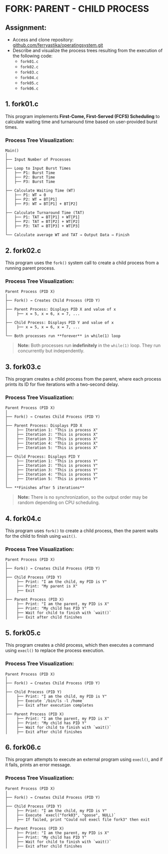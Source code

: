 

# FORK: PARENT - CHILD PROCESS

## Assignment:
- Access and clone repository: [github.com/ferryastika/operatingsystem.git](https://github.com/ferryastika/operatingsystem.git)
- Describe and visualize the process trees resulting from the execution of the following code:
  - `fork01.c`
  - `fork02.c`
  - `fork03.c`
  - `fork04.c`
  - `fork05.c`
  - `fork06.c`

## 1. fork01.c
This program implements **First-Come, First-Served (FCFS) Scheduling** to calculate waiting time and turnaround time based on user-provided burst times.

### Process Tree Visualization:
```
Main()
│
├── Input Number of Processes
│
├── Loop to Input Burst Times
│   ├── P1: Burst Time
│   ├── P2: Burst Time
│   ├── P3: Burst Time
│
├── Calculate Waiting Time (WT)
│   ├── P1: WT = 0
│   ├── P2: WT = BT[P1]
│   ├── P3: WT = BT[P1] + BT[P2]
│
├── Calculate Turnaround Time (TAT)
│   ├── P1: TAT = BT[P1] + WT[P1]
│   ├── P2: TAT = BT[P2] + WT[P2]
│   ├── P3: TAT = BT[P3] + WT[P3]
│
└── Calculate average WT and TAT → Output Data → Finish
```

## 2. fork02.c
This program uses the `fork()` system call to create a child process from a running parent process.

### Process Tree Visualization:
```
Parent Process (PID X) 
│
├── Fork() → Creates Child Process (PID Y)
│
├── Parent Process: Displays PID X and value of x
│    ├── x = 5, x = 6, x = 7, ...
│
├── Child Process: Displays PID Y and value of x
│    ├── x = 5, x = 6, x = 7, ...
│
└── Both processes run **forever** in while(1) loop
```
> **Note:** Both processes run **indefinitely** in the `while(1)` loop. They run concurrently but independently.

## 3. fork03.c
This program creates a child process from the parent, where each process prints its ID for five iterations with a two-second delay.

### Process Tree Visualization:
```
Parent Process (PID X) 
│
├── Fork() → Creates Child Process (PID Y)
│
├── Parent Process: Displays PID X
│    ├── Iteration 1: "This is process X"
│    ├── Iteration 2: "This is process X"
│    ├── Iteration 3: "This is process X"
│    ├── Iteration 4: "This is process X"
│    ├── Iteration 5: "This is process X"
│
├── Child Process: Displays PID Y
│    ├── Iteration 1: "This is process Y"
│    ├── Iteration 2: "This is process Y"
│    ├── Iteration 3: "This is process Y"
│    ├── Iteration 4: "This is process Y"
│    ├── Iteration 5: "This is process Y"
│
└── **Finishes after 5 iterations**
```
> **Note:** There is no synchronization, so the output order may be random depending on CPU scheduling.

## 4. fork04.c
This program uses `fork()` to create a child process, then the parent waits for the child to finish using `wait()`.

### Process Tree Visualization:
```
Parent Process (PID X)
│
├── Fork() → Creates Child Process (PID Y)
│
├── Child Process (PID Y)
│    ├── Print: "I am the child, my PID is Y"
│    ├── Print: "My parent is X"
│    ├── Exit
│
├── Parent Process (PID X)
│    ├── Print: "I am the parent, my PID is X"
│    ├── Print: "My child has PID Y"
│    ├── Wait for child to finish with `wait()`
│    ├── Exit after child finishes
```

## 5. fork05.c
This program creates a child process, which then executes a command using `execl()` to replace the process execution.

### Process Tree Visualization:
```
Parent Process (PID X)
│
├── Fork() → Creates Child Process (PID Y)
│
├── Child Process (PID Y)
│    ├── Print: "I am the child, my PID is Y"
│    ├── Execute `/bin/ls -l /home`
│    ├── Exit after execution completes
│
├── Parent Process (PID X)
│    ├── Print: "I am the parent, my PID is X"
│    ├── Print: "My child has PID Y"
│    ├── Wait for child to finish with `wait()`
│    ├── Exit after child finishes
```

## 6. fork06.c
This program attempts to execute an external program using `execl()`, and if it fails, prints an error message.

### Process Tree Visualization:
```
Parent Process (PID X)
│
├── Fork() → Creates Child Process (PID Y)
│
├── Child Process (PID Y)
│    ├── Print: "I am the child, my PID is Y"
│    ├── Execute `execl("fork03", "goose", NULL)`
│    ├── If failed, print "Could not execl file fork3" then exit
│
├── Parent Process (PID X)
│    ├── Print: "I am the parent, my PID is X"
│    ├── Print: "My child has PID Y"
│    ├── Wait for child to finish with `wait()`
│    ├── Exit after child finishes
```

